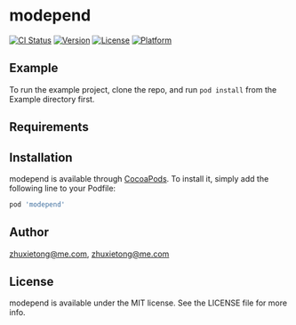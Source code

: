 # modepend

[![CI Status](https://img.shields.io/travis/zhuxietong@me.com/modepend.svg?style=flat)](https://travis-ci.org/zhuxietong@me.com/modepend)
[![Version](https://img.shields.io/cocoapods/v/modepend.svg?style=flat)](https://cocoapods.org/pods/modepend)
[![License](https://img.shields.io/cocoapods/l/modepend.svg?style=flat)](https://cocoapods.org/pods/modepend)
[![Platform](https://img.shields.io/cocoapods/p/modepend.svg?style=flat)](https://cocoapods.org/pods/modepend)

## Example

To run the example project, clone the repo, and run `pod install` from the Example directory first.

## Requirements

## Installation

modepend is available through [CocoaPods](https://cocoapods.org). To install
it, simply add the following line to your Podfile:

```ruby
pod 'modepend'
```

## Author

zhuxietong@me.com, zhuxietong@me.com

## License

modepend is available under the MIT license. See the LICENSE file for more info.
